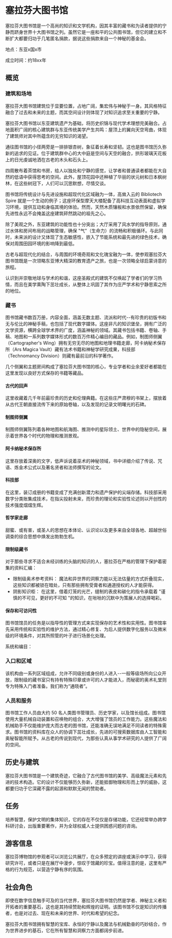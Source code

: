 # 塞拉芬大图书馆

塞拉芬大图书馆是一个高尚的知识和文学机构，因其丰富的藏书和为读者提供的宁静而跻身世界十大图书馆之列。虽然它是一座和平的公共图书馆，但它的建立和不断扩大都要归功于几笔匿名捐款，据说这些捐款来自一个神秘的基金会。

地点：东亚x国x市

成立时间：约18xx年

## 概览

### 建筑和场地
塞拉芬大图书馆建筑位于显要位置，占地广阔，集宏伟与神秘于一身。其风格特征融合了过去和未来的主题，而其空间设计则体现了对知识追求至关重要的宁静。

塞拉芬大图书馆以东亚建筑遗产为基础，将历史织锦与现代学术理想完美融合。占地面积广阔的核心建筑群与东亚传统美学产生共鸣：屋顶上的翼向天空弯曲，体现了建筑师对其中所蕴含的无穷知识的渴望。

通往图书馆的小径两旁是一排排银杏树，象征着长寿和坚韧。这也是图书馆历久弥新的追求的见证。位于建筑群中心的大中庭是空间与天空的融合，拱形玻璃天花板上的日光虔诚地洒在古老的木头和石头上。

四周散布着茶馆和书房，给人以独处和宁静的感觉，让学者和普通读者都能在大自然的低语中获得思考的空间。此外，屋顶花园中还种植了华丽的状元树和日本枫树林，在这些树冠下，人们可以沉思默想，尽情交谈。

图书馆将传统设计与先进设施和超现代化区域融为一体，高耸入云的 Bibliotech Spire 就是一个生动的例子；这座环保型摩天大楼配备了高科技互动表面和虚拟学习环境，提供互动和身临其境的体验。然而，天然木质镶板和水景依然保留，确保先进性永远不会掩盖这座建筑砰然跳动的祖先之心。

除了美观之外，东亚建筑的功能性也十分突出；大厅采用了风水学的指导原则，通过水体和房间布局的战略管理，确保 "气"（生命力）的流畅和积极循环。与此同时，未来派的设计又体现了生态敏感性，嵌入了节能系统和最先进的绿色技术，确保对周围田园环境的影响降到最低。

古老与超现代化的结合，与周围的环境奇观和文化瑰宝融为一体，使参观塞拉芬大图书馆既是一次领略东亚博大精深的教育遗产之旅，也是一次领略全球启蒙诗意的旅程。

认识到并崇敬地球与学术的和谐，这座圣殿式的建筑不仅唤起了学者们的学习热情，而且在美学熏陶下茁壮成长，从整体上巩固了其作为庄严学术和宁静思索之所的地位。

### 藏书
图书馆藏书数百万册，内容全面，涵盖无数主题、流派和时代--有珍贵的初版书和无与伦比的神秘手稿，也包括了现代数字媒体。这座非凡的知识堡垒，拥有广泛的文学资源，横跨全球学术界的广度，涵盖神秘的领域。其藏书包括书籍、卷轴、手稿、地图和一系列数字媒体形式的数百万件精心编目的藏品。例如，制图师侧翼（Cartographer's Wing）拥有无穷无尽的地图和地理书籍走廊，阿卡纳秘术保存所（Ars Magica Vault）藏有法术书籍和神秘学研究成果，科技部（Technomancy Division）则藏有最前沿的科学著作。

几个侧翼和主题房间构成了塞拉芬大图书馆的核心，专业学者和业余爱好者都能在这里发现以良好方式保存的书籍等藏品。

#### 古代的回声
这里收藏着几千年前最珍贵的历史和伦理典籍。在这些庄严肃穆的书架上，摆放着从古代王朝直接流传下来的原始卷轴，以及发现的记录文明曙光的石碑。

#### 制图师侧翼
制图师侧翼陈列着各种地图和航海图、推测中的星际领土、世界中的隐秘空间，展示着世界各个时代的物理和推测景观。

#### 阿卡纳秘术保存所
这里存放着深奥的文字，低声诉说着巫术的神秘领域，书中详细介绍了传说、咒语、炼金术公式以及著名贤者和法师撰写的论文。

#### 科技部
在这里，装订成册的书籍变成了充满创新潜力和遗产保护的尖端存储。科技部采用数字分类账集成技术，在指尖投射未来，而珍贵的理论和实验性论述则以开创性的技术强度熠熠生辉。

#### 哲学家走廊
甜蜜、或有害，或圣人的思想在本体论、认识论以及更多来自全球各地、超越世俗调查的综合思想中焕发出勃勃生机。

#### 限制级藏书
对于那些寻求不适合未经训练的头脑的知识的人，塞拉芬在严格的管理下保护着密集的资料汇编：

- 限制级奥术参考资料： 魔法和异世界的洞察力能以无法估量的方式折叠现实，这些知识都被锁在暗处，只有那些拥有受膏者和通道授权的人才能获得。
- 阴影知识柜： 在这里，借着灯笼的光芒，缝制的表皮和碳化的指令承载着 "谨慎的不可见，更好的不可知 "的知识，在咝咝的沉默中为策展人的选择喝彩。


#### 保存和可访问性
图书馆馆员的任务是以指导性的管理方式来实现保存的艺术性和实用性。图书馆率先采用传统和实验性的维护方法，通过精心修复、为后人提供数字化服务以及微米级的环境条件，对其所照管的叶子进行场景化处理。

系统和编目：


### 入口和区域
该机构由一系列区域组成，允许不同级别或身份的人进入--一般等级场所向公众开放，限制级的藏书室只有持有特殊印章或许可的人才能进入，而秘密的奥术礼堂则专为特殊入门者准备。我们称为“通晓者”。

### 人员和服务
图书馆工作人员由大约 50 名人类图书管理员、历史学家，以及馆长组成。图书馆使用大量机械自动装置和召唤物的组合，大大增强了馆员的工作能力。这些魔法和机械助手不仅能维护庞大而古老的图书馆，还能准确无误地满足不同读者的特殊需求。图书馆的资料库在众人的协调下茁壮成长，先进的可搜索数据库由人工智能和奥秘智能所赋予。从古老的传说到现代，为那些认真从事学术研究的人提供了广阔的空间。

## 历史与建筑
塞拉芬大图书馆是一个建筑奇迹，它融合了古代图书馆的美学、高级魔法元素和先进的技术构造。它的设计不仅能够历久弥新，还能抵御物理和形而上学的威胁，这都要归功于它深藏不露的起源和默默无闻的赞助者。

## 任务
培养智慧，保护文明的集体知识，它的存在不仅仅是存储功能，它还经常举办跨学科研讨会，出版重要著作，并为全球权威人士提供困惑问题的咨询。

## 游客信息
塞拉芬博物馆的参观者可以浏览公共展厅，在众多预定的讲座或演示中学习，获得研究许可，或者只是在展厅中漫步，惊叹于馆藏的珍宝。值得注意的是，这里有严格的行为规范，以营造宁静有序的氛围。

## 社会角色
即使在数字信息触手可及的当代世界，塞拉芬大图书馆仍然是学者、神秘主义者和开拓者的重要基石，这也是其持续赞助和辉煌的证明。该图书馆不仅是知识的传播者，也是对过去、现在和未来的世界、时代和希望的纪念。

塞拉芬大图书馆拥有智慧的宝库、永恒的宁静以及魔法与机械勤奋的巧妙结合，作为世界进步的基石，它在所有智慧和洞察力方面都阔步前进。

